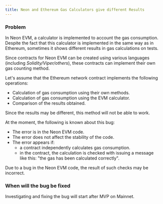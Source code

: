 ```yaml
---
title: Neon and Ethereum Gas Calculators give different Results
---
```


### Problem
In Neon EVM, a calculator is implemented to account the gas consumption.
Despite the fact that this calculator is implemented in the same way as in Ethereum, sometimes it shows different results in gas calculations on tests.  

Since contracts for Neon EVM can be created using various languages (including *Solidity/Viper/others*), these contracts can implement their own gas counting method.  

Let's assume that the Ethereum network contract implements the following operations:
  * Calculation of gas consumption using their own methods.
  * Calculation of gas consumption using the EVM calculator.
  * Comparison of the results obtained.

Since the results may be different, this method will not be able to work.

At the moment, the following is known about this bug:
  * The error is in the Neon EVM code.
  * The error does not affect the stability of the code.
  * The error appears if:
    * a contract independently calculates gas consumption.
    * in the contract, the calculation is checked with issuing a message like this: "the gas has been calculated correctly".

Due to a bug in the Neon EVM code, the result of such checks may be incorrect.

### When will the bug be fixed
Investigating and fixing the bug will start after MVP on Mainnet.

